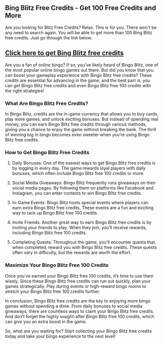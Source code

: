## Bing Blitz Free Credits - Get 100 Free Credits and More

Are you looking for Blitz Free Credits? Relax. This is for you. There won't be any need to search again. You will be able to get more than 100 Bing Blitz free credits. Just go through the link below.

## [Click here to get Bing Blitz free credits](https://marllabas.com)

Are you a fan of online bingo? If so, you’ve likely heard of Bingo Blitz, one of the most popular online bingo games out there. But did you know that you can boost your gameplay experience with Bingo Blitz free credits? These credits are essential for advancing in the game, and the best part is, you can get Bingo Blitz free credits and even Bingo Blitz free 100 credits with the right strategies!

### What Are Bingo Blitz Free Credits?

In Bingo Blitz, credits are the in-game currency that allows you to buy cards, play more games, and unlock exciting bonuses. But instead of spending real money, you can earn Bingo Blitz free credits through various methods, giving you a chance to enjoy the game without breaking the bank. The thrill of winning big in bingo becomes even sweeter when you’re using Bingo Blitz free credits.

### How to Get Bingo Blitz Free Credits

1. Daily Bonuses: One of the easiest ways to get Bingo Blitz free credits is by logging in every day. The game rewards loyal players with daily bonuses, which often include Bingo Blitz free 100 credits or more.

2. Social Media Giveaways: Bingo Blitz frequently runs giveaways on their social media pages. By following them on platforms like Facebook and Instagram, you can enter contests to win Bingo Blitz free credits.

3. In-Game Events: Bingo Blitz hosts special events where players can earn extra Bingo Blitz free credits. These events are a fun and exciting way to rack up Bingo Blitz free 100 credits.

4. Invite Friends: Another great way to earn Bingo Blitz free credits is by inviting your friends to play. When they join, you’ll receive rewards, including Bingo Blitz free 100 credits.

5. Completing Quests: Throughout the game, you’ll encounter quests that, when completed, reward you with Bingo Blitz free credits. These quests often vary in difficulty, but the rewards are worth the effort.

### Maximize Your Bingo Blitz Free 100 Credits

Once you’ve earned your Bingo Blitz free 100 credits, it’s time to use them wisely. Since these Bingo Blitz free credits can run out quickly, plan your games strategically. Play during events or high-reward bingo rooms to stretch your Bingo Blitz free 100 credits further.

In conclusion, Bingo Blitz free credits are the key to enjoying more bingo games without spending a dime. From daily bonuses to social media giveaways, there are countless ways to claim your Bingo Blitz free credits. And don’t forget the highly sought-after Bingo Blitz free 100 credits, which can give you an extra boost in the game.

So, what are you waiting for? Start collecting your Bingo Blitz free credits today and take your bingo experience to the next level!
